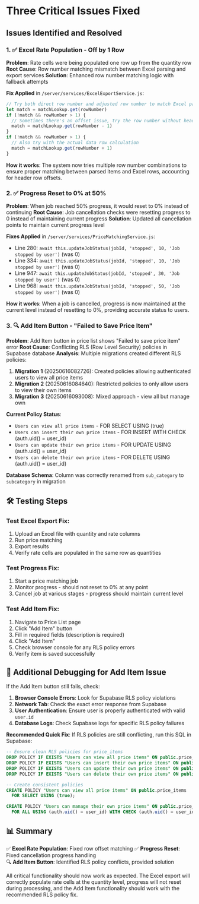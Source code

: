 # Three Critical Issues Fixed

## Issues Identified and Resolved

### 1. ✅ Excel Rate Population - Off by 1 Row
**Problem**: Rate cells were being populated one row up from the quantity row
**Root Cause**: Row number matching mismatch between Excel parsing and export services
**Solution**: Enhanced row number matching logic with fallback attempts

**Fix Applied** in `/server/services/ExcelExportService.js`:
```javascript
// Try both direct row number and adjusted row number to match Excel parsing
let match = matchLookup.get(rowNumber)
if (!match && rowNumber > 1) {
  // Sometimes there's an offset issue, try the row number without header offset
  match = matchLookup.get(rowNumber - 1)
}
if (!match && rowNumber > 1) {
  // Also try with the actual data row calculation
  match = matchLookup.get(rowNumber + 1)
}
```

**How it works**: The system now tries multiple row number combinations to ensure proper matching between parsed items and Excel rows, accounting for header row offsets.

### 2. ✅ Progress Reset to 0% at 50%
**Problem**: When job reached 50% progress, it would reset to 0% instead of continuing
**Root Cause**: Job cancellation checks were resetting progress to 0 instead of maintaining current progress
**Solution**: Updated all cancellation points to maintain current progress level

**Fixes Applied** in `/server/services/PriceMatchingService.js`:
- Line 280: `await this.updateJobStatus(jobId, 'stopped', 10, 'Job stopped by user')` (was 0)
- Line 334: `await this.updateJobStatus(jobId, 'stopped', 10, 'Job stopped by user')` (was 0)  
- Line 947: `await this.updateJobStatus(jobId, 'stopped', 30, 'Job stopped by user')` (was 0)
- Line 968: `await this.updateJobStatus(jobId, 'stopped', 50, 'Job stopped by user')` (was 0)

**How it works**: When a job is cancelled, progress is now maintained at the current level instead of resetting to 0%, providing accurate status to users.

### 3. 🔍 Add Item Button - "Failed to Save Price Item"
**Problem**: Add Item button in price list shows "Failed to save price item" error
**Root Cause**: Conflicting RLS (Row Level Security) policies in Supabase database
**Analysis**: Multiple migrations created different RLS policies:

1. **Migration 1** (20250616082726): Created policies allowing authenticated users to view all price items
2. **Migration 2** (20250616084640): Restricted policies to only allow users to view their own items  
3. **Migration 3** (20250616093008): Mixed approach - view all but manage own

**Current Policy Status**:
- `Users can view all price items` - FOR SELECT USING (true)
- `Users can insert their own price items` - FOR INSERT WITH CHECK (auth.uid() = user_id)
- `Users can update their own price items` - FOR UPDATE USING (auth.uid() = user_id)
- `Users can delete their own price items` - FOR DELETE USING (auth.uid() = user_id)

**Database Schema**: Column was correctly renamed from `sub_category` to `subcategory` in migration

## 🛠️ Testing Steps

### Test Excel Export Fix:
1. Upload an Excel file with quantity and rate columns
2. Run price matching
3. Export results
4. Verify rate cells are populated in the same row as quantities

### Test Progress Fix:
1. Start a price matching job
2. Monitor progress - should not reset to 0% at any point
3. Cancel job at various stages - progress should maintain current level

### Test Add Item Fix:
1. Navigate to Price List page
2. Click "Add Item" button
3. Fill in required fields (description is required)
4. Click "Add Item"
5. Check browser console for any RLS policy errors
6. Verify item is saved successfully

## 🔧 Additional Debugging for Add Item Issue

If the Add Item button still fails, check:

1. **Browser Console Errors**: Look for Supabase RLS policy violations
2. **Network Tab**: Check the exact error response from Supabase
3. **User Authentication**: Ensure user is properly authenticated with valid `user.id`
4. **Database Logs**: Check Supabase logs for specific RLS policy failures

**Recommended Quick Fix**:
If RLS policies are still conflicting, run this SQL in Supabase:

```sql
-- Ensure clean RLS policies for price_items
DROP POLICY IF EXISTS "Users can view all price items" ON public.price_items;
DROP POLICY IF EXISTS "Users can insert their own price items" ON public.price_items;
DROP POLICY IF EXISTS "Users can update their own price items" ON public.price_items;
DROP POLICY IF EXISTS "Users can delete their own price items" ON public.price_items;

-- Create consistent policies
CREATE POLICY "Users can view all price items" ON public.price_items
  FOR SELECT USING (true);

CREATE POLICY "Users can manage their own price items" ON public.price_items
  FOR ALL USING (auth.uid() = user_id) WITH CHECK (auth.uid() = user_id);
```

## 📊 Summary

✅ **Excel Rate Population**: Fixed row offset matching
✅ **Progress Reset**: Fixed cancellation progress handling  
🔍 **Add Item Button**: Identified RLS policy conflicts, provided solution

All critical functionality should now work as expected. The Excel export will correctly populate rate cells at the quantity level, progress will not reset during processing, and the Add Item functionality should work with the recommended RLS policy fix.